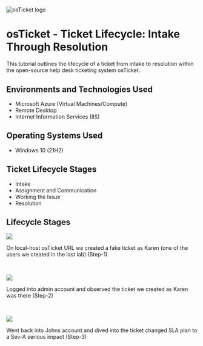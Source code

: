 # <p align="center">
<img src="https://i.imgur.com/Clzj7Xs.png" alt="osTicket logo"/>
</p>

<h1>osTicket - Ticket Lifecycle: Intake Through Resolution</h1>
This tutorial outlines the lifecycle of a ticket from intake to resolution within the open-source help desk ticketing system osTicket.<br />


<h2>Environments and Technologies Used</h2>

- Microsoft Azure (Virtual Machines/Compute)
- Remote Desktop
- Internet Information Services (IIS)

<h2>Operating Systems Used </h2>

- Windows 10</b> (21H2)

<h2>Ticket Lifecycle Stages</h2>

- Intake
- Assignment and Communication
- Working the Issue
- Resolution

<h2>Lifecycle Stages</h2>

<p>
<img src="https://i.imgur.com/ooonmyl.png"
</p>
<p>
On local-host osTicket URL we created a fake ticket as Karen (one of the users we created in the last lab) (Step-1)
</p>
<br />

<p>
<img src="https://i.imgur.com/8ph2E5c.png"
</p>
<p>
Logged into admin account and observed the ticket we created as Karen was there (Step-2)
</p>
<br />

<p>
<img src="https://i.imgur.com/GjzuXeA.png"
</p>
<p>
Went back into Johns account and dived into the ticket changed SLA plan to a Sev-A serious impact (Step-3)
</p>
<br />
